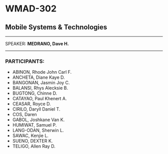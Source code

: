 # WMAD-302

## Mobile Systems & Technologies

---

SPEAKER: **MEDRANO, Dave H.**

---

### PARTICIPANTS:
- ABINON, Rhode John Carl F.
- ANCHETA, Diane Kaye D.
- BANGONAN, Jasmin Joy C.
- BALANSI, Rhys Alecksie B.
- BUGTONG, Chinne D.
- CATAYAO, Paul Khenert A.
- CEASAR, Royce D.
- CIRILO, Daryll Daniel T.
- COS, Daren
- GABOL, Joshkane Van K.
- HUMIWAT, Samuel P.
- LANG-ODAN, Sherwin L.
- SAWAC, Kenjie L.
- SUENO, DEXTER K.
- TELIGO, Allen Ray D.

